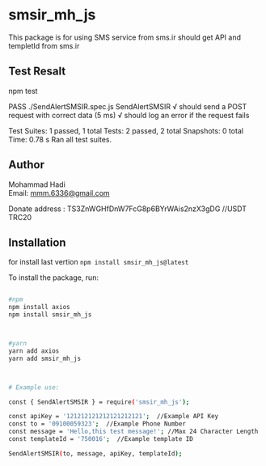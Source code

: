 # smsir_mh_js

This package is for using SMS service from sms.ir
should get API and templetId from sms.ir

## Test Resalt

npm test

PASS  ./SendAlertSMSIR.spec.js
  SendAlertSMSIR
    √ should send a POST request with correct data (5 ms)
    √ should log an error if the request fails

Test Suites: 1 passed, 1 total
Tests:       2 passed, 2 total
Snapshots:   0 total
Time:        0.78 s
Ran all test suites.  


## Author
Mohammad Hadi  
Email: mmm.6336@gmail.com

Donate address : TS3ZnWGHfDnW7FcG8p6BYrWAis2nzX3gDG  //USDT TRC20

## Installation
for install last vertion 
`npm install smsir_mh_js@latest`

To install the package, run:
```bash

#npm
npm install axios
npm install smsir_mh_js



#yarn
yarn add axios
yarn add smsir_mh_js



# Example use:

const { SendAlertSMSIR } = require('smsir_mh_js');

const apiKey = '121212121212121212121';  //Example API Key 
const to = '09100059323';  //Example Phone Number
const message = 'Hello,this test message!'; //Max 24 Character Length
const templateId = '750016';  //Example template ID 

SendAlertSMSIR(to, message, apiKey, templateId);


